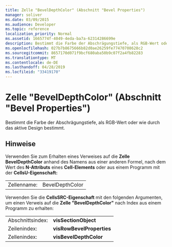 ```yaml
---
title: Zelle "BevelDepthColor" (Abschnitt "Bevel Properties")
manager: soliver
ms.date: 03/09/2015
ms.audience: Developer
ms.topic: reference
localization_priority: Normal
ms.assetid: 1665774f-4049-4eda-ba7a-62314286699e
description: Bestimmt die Farbe der Abschrägungstiefe, als RGB-Wert oder wie durch das aktive Design bestimmt.
ms.openlocfilehash: 027b7b8675666b82d0ae26259fe77470708628c2
ms.sourcegitcommit: 8657170d071f9bcf680aba50b9c07f2a4fb82283
ms.translationtype: MT
ms.contentlocale: de-DE
ms.lasthandoff: 04/28/2019
ms.locfileid: "33419170"
---
```

# <a name="beveldepthcolor-cell-bevel-properties-section"></a>Zelle "BevelDepthColor" (Abschnitt "Bevel Properties")

Bestimmt die Farbe der Abschrägungstiefe, als RGB-Wert oder wie durch das aktive Design bestimmt.
  
## <a name="remarks"></a>Hinweise

Verwenden Sie zum Erhalten eines Verweises auf die **Zelle BevelDepthColor** anhand des Namens aus einer anderen Formel, nach dem Wert des **N-Attributs** eines **Cell-Elements** oder aus einem Programm mit der **CellsU-Eigenschaft:** 
  
|||
|:-----|:-----|
| Zellenname:  <br/> | BevelDepthColor  <br/> |
   
Verwenden Sie die **CellsSRC-Eigenschaft** mit den folgenden Argumenten, um einen Verweis auf die **Zelle "BevelDepthColor"** nach Index aus einem Programm zu erhalten: 
  
|||
|:-----|:-----|
| Abschnittsindex:  <br/> |**visSectionObject** <br/> |
| Zeilenindex:  <br/> |**visRowBevelProperties** <br/> |
| Zellenindex:  <br/> |**visBevelDepthColor** <br/> |
   

